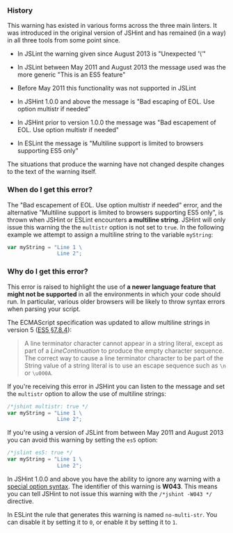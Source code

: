 <!---
{
    "titles": [
        "Bad escapement of EOL. Use option multistr if needed",
        "Multiline support is limited to browsers supporting ES5 only",
        "W043"
    ],
    "slugs": [
        "bad-escapement-of-eol-use-option-multistr-if-needed",
        "multiline-support-is-limited",
        "w043"
    ],
    "linters": [
        "jslint",
        "jshint",
        "eslint"
    ],
    "author": "jallardice"
}
-->

### History

This warning has existed in various forms across the three main linters. It was
introduced in the original version of JSHint and has remained (in a way) in all
three tools from some point since.

 - In JSLint the warning given since August 2013 is "Unexpected '\\'"

 - In JSLint between May 2011 and August 2013 the message used was the more
   generic "This is an ES5 feature"

 - Before May 2011 this functionality was not supported in JSLint

 - In JSHint 1.0.0 and above the message is "Bad escaping of EOL. Use option
   multistr if needed"

 - In JSHint prior to version 1.0.0 the message was "Bad escapement of EOL. Use
   option multistr if needed"

 - In ESLint the message is "Multiline support is limited to browsers supporting
   ES5 only"

The situations that produce the warning have not changed despite changes to the
text of the warning itself.

### When do I get this error?

The "Bad escapement of EOL. Use option multistr if needed" error, and the
alternative "Multiline support is limited to browsers supporting ES5 only", is
thrown when JSHint or ESLint encounters **a multiline string**. JSHint will only
issue this warning the the `multistr` option is not set to `true`. In the
following example we attempt to assign a multiline string to the variable
`myString`:

<!---
{
    "linter": "jshint"
}
-->
```javascript
var myString = "Line 1 \
                Line 2";
```

### Why do I get this error?

This error is raised to highlight the use of **a newer language feature that
might not be supported** in all the environments in which your code should run.
In particular, various older browsers will be likely to throw syntax errors when
parsing your script.

The ECMAScript specification was updated to allow multiline strings in version 5
([ES5 &sect;7.8.4][es5-7.8.4]):

> A line terminator character cannot appear in a string literal, except as part
> of a *LineContinuation* to produce the empty character sequence. The correct
> way to cause a line terminator character to be part of the String value of a
> string literal is to use an escape sequence such as `\n` or `\u000A`.

If you're receiving this error in JSHint you can listen to the message and set
the `multistr` option to allow the use of multiline strings:

<!---
{
    "linter": "jshint"
}
-->
```javascript
/*jshint multistr: true */
var myString = "Line 1 \
                Line 2";
```

If you're using a version of JSLint from between May 2011 and August 2013 you
can avoid this warning by setting the `es5` option:

<!---
{
    "linter": "jslint",
    "version": "2013-05-31"
}
-->
```javascript
/*jslint es5: true */
var myString = "Line 1 \
                Line 2";
```

In JSHint 1.0.0 and above you have the ability to ignore any warning with a
[special option syntax][jshintopts]. The identifier of this warning is **W043**.
This means you can tell JSHint to not issue this warning with the `/*jshint
-W043 */` directive.

In ESLint the rule that generates this warning is named `no-multi-str`. You can
disable it by setting it to `0`, or enable it by setting it to `1`.

[es5-7.8.4]: http://es5.github.io/#x7.8.4

[jshintopts]: http://jshint.com/docs/#options
